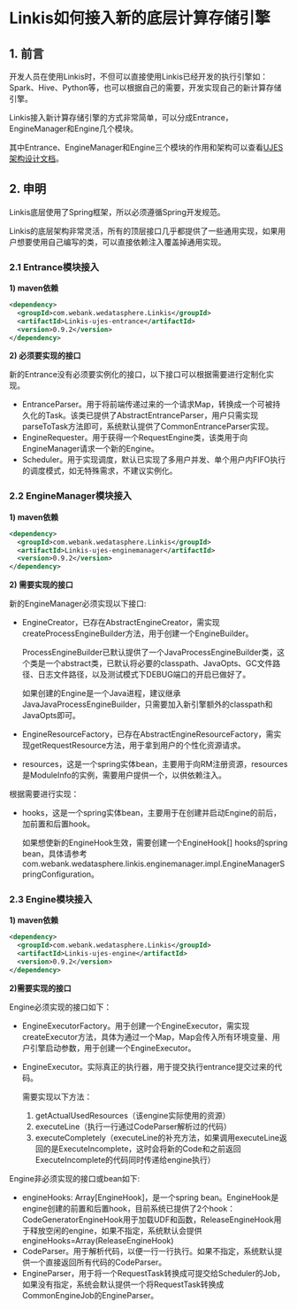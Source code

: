 # Linkis如何接入新的底层计算存储引擎

## 1. 前言

开发人员在使用Linkis时，不但可以直接使用Linkis已经开发的执行引擎如：Spark、Hive、Python等，也可以根据自己的需要，开发实现自己的新计算存储引擎。

Linkis接入新计算存储引擎的方式非常简单，可以分成Entrance，EngineManager和Engine几个模块。

其中Entrance、EngineManager和Engine三个模块的作用和架构可以查看[UJES架构设计文档](../ch4/Linkis-UJES设计文档.md)。

## 2. 申明

Linkis底层使用了Spring框架，所以必须遵循Spring开发规范。

Linkis的底层架构非常灵活，所有的顶层接口几乎都提供了一些通用实现，如果用户想要使用自己编写的类，可以直接依赖注入覆盖掉通用实现。

### 2.1 Entrance模块接入

**1) maven依赖**

```xml
<dependency>
  <groupId>com.webank.wedatasphere.Linkis</groupId>
  <artifactId>Linkis-ujes-entrance</artifactId>
  <version>0.9.2</version>
</dependency>
```

**2) 必须要实现的接口**

新的Entrance没有必须要实例化的接口，以下接口可以根据需要进行定制化实现。

- EntranceParser。用于将前端传递过来的一个请求Map，转换成一个可被持久化的Task。该类已提供了AbstractEntranceParser，用户只需实现parseToTask方法即可，系统默认提供了CommonEntranceParser实现。
- EngineRequester。用于获得一个RequestEngine类，该类用于向EngineManager请求一个新的Engine。
- Scheduler。用于实现调度，默认已实现了多用户并发、单个用户内FIFO执行的调度模式，如无特殊需求，不建议实例化。

### 2.2 EngineManager模块接入

**1) maven依赖**

```xml
<dependency>
  <groupId>com.webank.wedatasphere.Linkis</groupId>
  <artifactId>Linkis-ujes-enginemanager</artifactId>
  <version>0.9.2</version>
</dependency>
```

**2) 需要实现的接口**

新的EngineManager必须实现以下接口:

- EngineCreator，已存在AbstractEngineCreator，需实现createProcessEngineBuilder方法，用于创建一个EngineBuilder。

  ProcessEngineBuilder已默认提供了一个JavaProcessEngineBuilder类，这个类是一个abstract类，已默认将必要的classpath、JavaOpts、GC文件路径、日志文件路径，以及测试模式下DEBUG端口的开启已做好了。
    
  如果创建的Engine是一个Java进程，建议继承JavaJavaProcessEngineBuilder，只需要加入新引擎额外的classpath和JavaOpts即可。
    
- EngineResourceFactory，已存在AbstractEngineResourceFactory，需实现getRequestResource方法，用于拿到用户的个性化资源请求。

- resources，这是一个spring实体bean，主要用于向RM注册资源，resources是ModuleInfo的实例，需要用户提供一个，以供依赖注入。

根据需要进行实现：

- hooks，这是一个spring实体bean，主要用于在创建并启动Engine的前后，加前置和后置hook。

  如果想使新的EngineHook生效，需要创建一个EngineHook[] hooks的spring bean，具体请参考com.webank.wedatasphere.linkis.enginemanager.impl.EngineManagerSpringConfiguration。

### 2.3 Engine模块接入

**1) maven依赖**

```xml
<dependency>
  <groupId>com.webank.wedatasphere.Linkis</groupId>
  <artifactId>Linkis-ujes-engine</artifactId>
  <version>0.9.2</version>
</dependency>
```

**2)需要实现的接口**


Engine必须实现的接口如下：

- EngineExecutorFactory。用于创建一个EngineExecutor，需实现createExecutor方法，具体为通过一个Map，Map会传入所有环境变量、用户引擎启动参数，用于创建一个EngineExecutor。
- EngineExecutor。实际真正的执行器，用于提交执行entrance提交过来的代码。

  需要实现以下方法：

    1. getActualUsedResources（该engine实际使用的资源）
    2. executeLine（执行一行通过CodeParser解析过的代码）
    3. executeCompletely（executeLine的补充方法，如果调用executeLine返回的是ExecuteIncomplete，这时会将新的Code和之前返回ExecuteIncomplete的代码同时传递给engine执行）


Engine非必须实现的接口或bean如下:

- engineHooks: Array[EngineHook]，是一个spring bean。EngineHook是engine创建的前置和后置hook，目前系统已提供了2个hook：CodeGeneratorEngineHook用于加载UDF和函数，ReleaseEngineHook用于释放空闲的engine，如果不指定，系统默认会提供engineHooks=Array(ReleaseEngineHook)
- CodeParser。用于解析代码，以便一行一行执行。如果不指定，系统默认提供一个直接返回所有代码的CodeParser。
- EngineParser，用于将一个RequestTask转换成可提交给Scheduler的Job，如果没有指定，系统会默认提供一个将RequestTask转换成CommonEngineJob的EngineParser。
